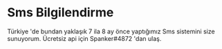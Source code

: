 # Sms Bilgilendirme
Türkiye 'de bundan yaklaşık 7 ila 8 ay önce yaptığımız Sms sistemini size sunuyorum. 
Ücretsiz api için Spanker#4872 'dan ulaş.
